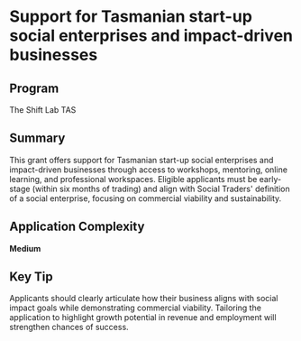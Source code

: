 # Support for Tasmanian start-up social enterprises and impact-driven businesses
  
## Program
The Shift Lab TAS

## Summary
This grant offers support for Tasmanian start-up social enterprises and impact-driven businesses through access to workshops, mentoring, online learning, and professional workspaces. Eligible applicants must be early-stage (within six months of trading) and align with Social Traders' definition of a social enterprise, focusing on commercial viability and sustainability.

## Application Complexity
**Medium**

## Key Tip
Applicants should clearly articulate how their business aligns with social impact goals while demonstrating commercial viability. Tailoring the application to highlight growth potential in revenue and employment will strengthen chances of success.
